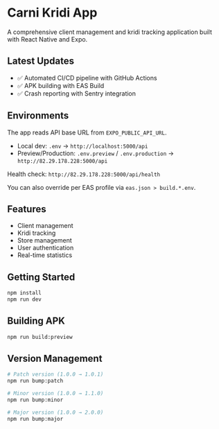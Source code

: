 # Carni Kridi App

A comprehensive client management and kridi tracking application built with React Native and Expo.

## Latest Updates
- ✅ Automated CI/CD pipeline with GitHub Actions
- ✅ APK building with EAS Build
- ✅ Crash reporting with Sentry integration

## Environments

The app reads API base URL from `EXPO_PUBLIC_API_URL`.

- Local dev: `.env` -> `http://localhost:5000/api`
- Preview/Production: `.env.preview` / `.env.production` -> `http://82.29.178.228:5000/api`

Health check: `http://82.29.178.228:5000/api/health`

You can also override per EAS profile via `eas.json > build.*.env`.

## Features
- Client management
- Kridi tracking
- Store management
- User authentication
- Real-time statistics

## Getting Started

```bash
npm install
npm run dev
```

## Building APK

```bash
npm run build:preview
```

## Version Management

```bash
# Patch version (1.0.0 → 1.0.1)
npm run bump:patch

# Minor version (1.0.0 → 1.1.0)  
npm run bump:minor

# Major version (1.0.0 → 2.0.0)
npm run bump:major
```
